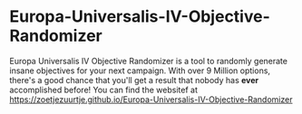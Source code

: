 # Europa-Universalis-IV-Objective-Randomizer

Europa Universalis IV Objective Randomizer is a tool to randomly generate insane objectives for your next campaign. With over 9 Million options, there's a good chance that you'll get a result that nobody has <strong>ever</strong> accomplished before!
You can find the websitef at https://zoetjezuurtje.github.io/Europa-Universalis-IV-Objective-Randomizer
